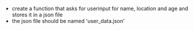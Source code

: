 - create a function that asks for userinput for name,
location and age and stores it in a json file
- the json file should be named 'user_data.json'